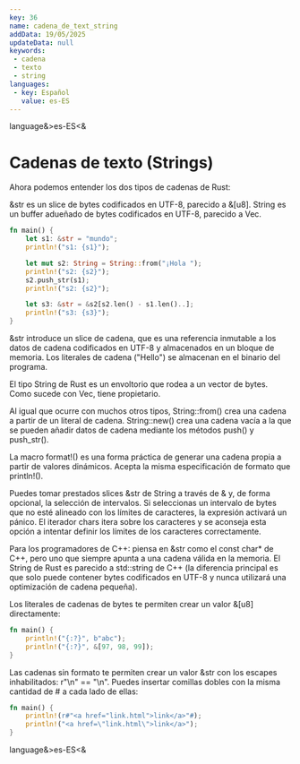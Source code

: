 ```yaml
---
key: 36
name: cadena_de_text_string
addData: 19/05/2025
updateData: null
keywords: 
 - cadena
 - texto
 - string
languages:
 - key: Español
   value: es-ES
---
```

language&>es-ES<&
# Cadenas de texto (Strings)
Ahora podemos entender los dos tipos de cadenas de Rust:

&str es un slice de bytes codificados en UTF-8, parecido a &[u8].
String es un buffer adueñado de bytes codificados en UTF-8, parecido a Vec<T>.

```rust
fn main() {
    let s1: &str = "mundo";
    println!("s1: {s1}");

    let mut s2: String = String::from("¡Hola ");
    println!("s2: {s2}");
    s2.push_str(s1);
    println!("s2: {s2}");

    let s3: &str = &s2[s2.len() - s1.len()..];
    println!("s3: {s3}");
}
```

&str introduce un slice de cadena, que es una referencia inmutable a los datos de cadena codificados en UTF-8 y almacenados en un bloque de memoria. Los literales de cadena ("Hello") se almacenan en el binario del programa.

El tipo String de Rust es un envoltorio que rodea a un vector de bytes. Como sucede con Vec<T>, tiene propietario.

Al igual que ocurre con muchos otros tipos, String::from() crea una cadena a partir de un literal de cadena. String::new() crea una cadena vacía a la que se pueden añadir datos de cadena mediante los métodos push() y push_str().

La macro format!() es una forma práctica de generar una cadena propia a partir de valores dinámicos. Acepta la misma especificación de formato que println!().

Puedes tomar prestados slices &str de String a través de & y, de forma opcional, la selección de intervalos. Si seleccionas un intervalo de bytes que no esté alineado con los límites de caracteres, la expresión activará un pánico. El iterador chars itera sobre los caracteres y se aconseja esta opción a intentar definir los límites de los caracteres correctamente.

Para los programadores de C++: piensa en &str como el const char* de C++, pero uno que siempre apunta a una cadena válida en la memoria. El String de Rust es parecido a std::string de C++ (la diferencia principal es que solo puede contener bytes codificados en UTF-8 y nunca utilizará una optimización de cadena pequeña).

Los literales de cadenas de bytes te permiten crear un valor &[u8] directamente:

```rust
fn main() {
    println!("{:?}", b"abc");
    println!("{:?}", &[97, 98, 99]);
}
```

Las cadenas sin formato te permiten crear un valor &str con los escapes inhabilitados: r"\n" == "\\n". Puedes insertar comillas dobles con la misma
cantidad de # a cada lado de ellas:

```rust
fn main() {
    println!(r#"<a href="link.html">link</a>"#);
    println!("<a href=\"link.html\">link</a>");
}
```
language&>es-ES<&